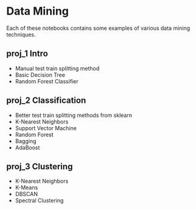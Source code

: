 # Data Mining

Each of these notebooks contains some examples of various data mining techniques. 


## proj_1 Intro 

- Manual test train splitting method
- Basic Decision Tree
- Random Forest Classifier 

## proj_2 Classification 

- Better test train splitting methods from sklearn
- K-Nearest Neighbors 
- Support Vector Machine
- Random Forest
- Bagging 
- AdaBoost

## proj_3 Clustering

- K-Nearest Neighbors
- K-Means
- DBSCAN 
- Spectral Clustering 
